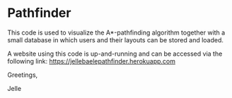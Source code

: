 # Pathfinder

This code is used to visualize the A*-pathfinding algorithm together with a 
 small database in which users and their layouts can be stored and loaded. 
 
A website using this code is up-and-running and can be accessed via the following
link:
https://jellebaelepathfinder.herokuapp.com

Greetings,

Jelle
